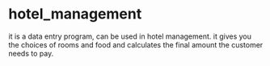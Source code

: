 # hotel_management
it is a data entry program, can be used in hotel management. it gives you the choices of rooms and food and calculates the final amount the customer needs to pay.
